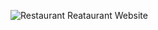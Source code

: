![Restaurant](https://github.com/saiprasath0602/Restaurant-Website/assets/114066250/d85cb330-0543-4e8b-8a55-8901d8755d9d)
Reataurant Website

